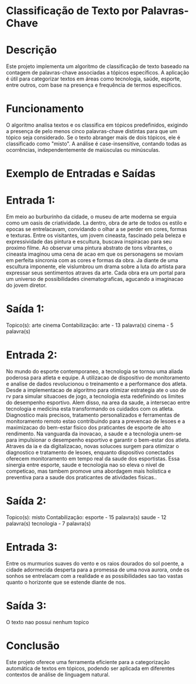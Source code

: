 # Classificação de Texto por Palavras-Chave

# Descrição
Este projeto implementa um algoritmo de classificação de texto baseado na contagem de palavras-chave associadas a tópicos específicos. A aplicação é útil para categorizar textos em áreas como tecnologia, saúde, esporte, entre outros, com base na presença e frequência de termos específicos.

# Funcionamento
O algoritmo analisa textos e os classifica em tópicos predefinidos, exigindo a presença de pelo menos cinco palavras-chave distintas para que um tópico seja considerado. Se o texto abranger mais de dois tópicos, ele é classificado como "misto". A análise é case-insensitive, contando todas as ocorrências, independentemente de maiúsculas ou minúsculas.

# Exemplo de Entradas e Saídas


# Entrada 1:

Em meio ao burburinho da cidade, o museu de arte moderna se erguia como um oasis de criatividade. La dentro, obra de arte de todos os estilo e epocas se entrelacavam, convidando o olhar a se perder em cores, formas e texturas. Entre os visitantes, um jovem cineasta, fascinado pela beleza e expressividade das pintura e escultura, buscava inspiracao para seu proximo filme. Ao observar uma pintura abstrato de tons vibrantes, o cineasta imaginou uma cena de acao em que os personagens se moviam em perfeita sincronia com as cores e formas da obra. Ja diante de uma escultura imponente, ele vislumbrou um drama sobre a luta do artista para expressar seus sentimentos atraves da arte. Cada obra era um portal para um universo de possibilidades cinematograficas, agucando a imaginacao do jovem diretor.

# Saída 1:

Topico(s):
arte
cinema
Contabilização:
arte - 13 palavra(s)
cinema - 5 palavra(s)


# Entrada 2:

No mundo do esporte contemporaneo, a tecnologia se tornou uma aliada poderosa para atleta e equipe. A utilizacao de dispositivo de monitoramento e analise de dados revolucionou o treinamento e a performance dos atleta. Desde a implementacao de algoritmo para otimizar estrategia ate o uso de rv para simular situacoes de jogo, a tecnologia esta redefinindo os limites do desempenho esportivo. Alem disso, na area da saude, a intersecao entre tecnologia e medicina esta transformando os cuidados com os atleta. Diagnostico mais precisos, tratamento personalizados e ferramentas de monitoramento remoto estao contribuindo para a prevencao de lesoes e a maximizacao do bem-estar fisico dos praticantes de esporte de alto rendimento. Na vanguarda da inovacao, a saude e a tecnologia unem-se para impulsionar o desempenho esportivo e garantir o bem-estar dos atleta. Atraves da ia e da digitalizacao, novas solucoes surgem para otimizar o diagnostico e tratamento de lesoes, enquanto dispositivo conectados oferecem monitoramento em tempo real da saude dos esportistas. Essa sinergia entre esporte, saude e tecnologia nao so eleva o nivel de competicao, mas tambem promove uma abordagem mais holistica e preventiva para a saude dos praticantes de atividades fisicas..

# Saída 2:

Topico(s):
misto
Contabilização:
esporte - 15 palavra(s)
saude - 12 palavra(s)
tecnologia - 7 palavra(s)


# Entrada 3:

Entre os murmurios suaves do vento e os raios dourados do sol poente, a cidade adormecida desperta para a promessa de uma nova aurora, onde os sonhos se entrelacam com a realidade e as possibilidades sao tao vastas quanto o horizonte que se estende diante de nos.

# Saída 3:

O texto nao possui nenhum topico



# Conclusão
Este projeto oferece uma ferramenta eficiente para a categorização automática de textos em tópicos, podendo ser aplicada em diferentes contextos de análise de linguagem natural.

